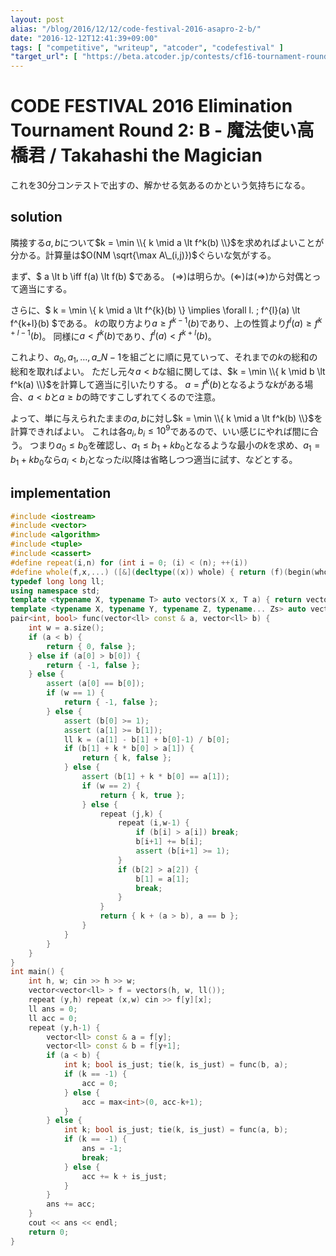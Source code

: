 ```yaml
---
layout: post
alias: "/blog/2016/12/12/code-festival-2016-asapro-2-b/"
date: "2016-12-12T12:41:39+09:00"
tags: [ "competitive", "writeup", "atcoder", "codefestival" ]
"target_url": [ "https://beta.atcoder.jp/contests/cf16-tournament-round2-open/tasks/asaporo_a" ]
---
```


# CODE FESTIVAL 2016 Elimination Tournament Round 2: B - 魔法使い高橋君 / Takahashi the Magician

これを$30$分コンテストで出すの、解かせる気あるのかという気持ちになる。

## solution

隣接する$a,b$について$k = \min \\{ k \mid a \lt f^k(b) \\}$を求めればよいことが分かる。計算量は$O(NM \sqrt{\max A\_(i,j)})$ぐらいな気がする。

まず、$ a \lt b \iff f(a) \lt f(b) $である。
$(\Rightarrow)$は明らか。$(\Leftarrow)$は$(\Rightarrow)$から対偶とって適当にする。

さらに、$ k = \min \\{ k \mid a \lt f^{k}(b) \\} \implies \forall l. \; f^{l}(a) \lt f^{k+l}(b) $である。
$k$の取り方より$a \ge f^{k-1}(b)$であり、上の性質より$f^{l}(a) \ge f^{k+l-1}(b)$。
同様に$a \lt f^{k}(b)$であり、$f^{l}(a) \lt f^{k+l}(b)$。

これより、$a_0, a_1, \dots, a\_{N-1}$を組ごとに順に見ていって、それまでの$k$の総和の総和を取ればよい。
ただし元々$a \lt b$な組に関しては、$k = \min \\{ k \mid b \lt f^k(a) \\}$を計算して適当に引いたりする。
$a = f^k(b)$となるような$k$がある場合、$a \lt b$と$a \ge b$の時ですこしずれてくるので注意。

よって、単に与えられたままの$a,b$に対し$k = \min \\{ k \mid a \lt f^k(b) \\}$を計算できればよい。
これは各$a_i, b_i \le 10^9$であるので、いい感じにやれば間に合う。
つまり$a_0 \le b_0$を確認し、$a_1 \le b_1 + k b_0$となるような最小の$k$を求め、$a_1 = b_1 + k b_0$なら$a_i \lt b_i$となった$i$以降は省略しつつ適当に試す、などとする。


## implementation

``` c++
#include <iostream>
#include <vector>
#include <algorithm>
#include <tuple>
#include <cassert>
#define repeat(i,n) for (int i = 0; (i) < (n); ++(i))
#define whole(f,x,...) ([&](decltype((x)) whole) { return (f)(begin(whole), end(whole), ## __VA_ARGS__); })(x)
typedef long long ll;
using namespace std;
template <typename X, typename T> auto vectors(X x, T a) { return vector<T>(x, a); }
template <typename X, typename Y, typename Z, typename... Zs> auto vectors(X x, Y y, Z z, Zs... zs) { auto cont = vectors(y, z, zs...); return vector<decltype(cont)>(x, cont); }
pair<int, bool> func(vector<ll> const & a, vector<ll> b) {
    int w = a.size();
    if (a < b) {
        return { 0, false };
    } else if (a[0] > b[0]) {
        return { -1, false };
    } else {
        assert (a[0] == b[0]);
        if (w == 1) {
            return { -1, false };
        } else {
            assert (b[0] >= 1);
            assert (a[1] >= b[1]);
            ll k = (a[1] - b[1] + b[0]-1) / b[0];
            if (b[1] + k * b[0] > a[1]) {
                return { k, false };
            } else {
                assert (b[1] + k * b[0] == a[1]);
                if (w == 2) {
                    return { k, true };
                } else {
                    repeat (j,k) {
                        repeat (i,w-1) {
                            if (b[i] > a[i]) break;
                            b[i+1] += b[i];
                            assert (b[i+1] >= 1);
                        }
                        if (b[2] > a[2]) {
                            b[1] = a[1];
                            break;
                        }
                    }
                    return { k + (a > b), a == b };
                }
            }
        }
    }
}
int main() {
    int h, w; cin >> h >> w;
    vector<vector<ll> > f = vectors(h, w, ll());
    repeat (y,h) repeat (x,w) cin >> f[y][x];
    ll ans = 0;
    ll acc = 0;
    repeat (y,h-1) {
        vector<ll> const & a = f[y];
        vector<ll> const & b = f[y+1];
        if (a < b) {
            int k; bool is_just; tie(k, is_just) = func(b, a);
            if (k == -1) {
                acc = 0;
            } else {
                acc = max<int>(0, acc-k+1);
            }
        } else {
            int k; bool is_just; tie(k, is_just) = func(a, b);
            if (k == -1) {
                ans = -1;
                break;
            } else {
                acc += k + is_just;
            }
        }
        ans += acc;
    }
    cout << ans << endl;
    return 0;
}
```
